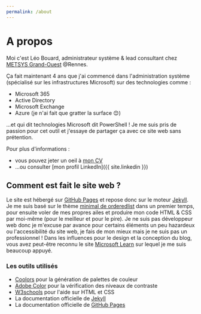 ```yaml
---
permalink: /about
---
```


# A propos

Moi c'est Léo Bouard, administrateur système & lead consultant chez [METSYS Grand-Ouest](https://www.metsys.fr/) @Rennes.

Ça fait maintenant 4 ans que j'ai commencé dans l'administration système (spécialisé sur les infrastructures Microsoft) sur des technologies comme :

- Microsoft 365
- Active Directory
- Microsoft Exchange
- Azure (je n'ai fait que gratter la surface 😊)

...et qui dit technologies Microsoft dit PowerShell ! Je me suis pris de passion pour cet outil et j'essaye de partager ça avec ce site web sans prétention.

Pour plus d'informations :

- vous pouvez jeter un oeil à [mon CV](/cv)
- ...ou consulter [mon profil LinkedIn]({{ site.linkedin }})

## Comment est fait le site web ?

Le site est hébergé sur [GitHub Pages](https://pages.github.com/) et repose donc sur le moteur [Jekyll](https://jekyllrb.com/). Je me suis basé sur le thème [minimal de orderedlist](https://github.com/orderedlist/minimal/) dans un premier temps, pour ensuite voler de mes propres ailes et produire mon code HTML & CSS par moi-même (pour le meilleur et pour le pire). Je ne suis pas développeur web donc je m'excuse par avance pour certains éléments un peu hazardeux ou l'accessibilité du site web, je fais de mon mieux mais je ne suis pas un professionnel ! Dans les influences pour le design et la conception du blog, vous avez peut-être reconnu le site [Microsoft Learn](https://learn.microsoft.com) sur lequel je me suis beaucoup appuyé.

### Les outils utilisés

- [Coolors](https://coolors.co/generate) pour la génération de palettes de couleur
- [Adobe Color](https://color.adobe.com/fr/create/color-contrast-analyzer) pour la vérification des niveaux de contraste
- [W3schools](https://www.w3schools.com/) pour l'aide sur HTML et CSS
- La documentation officielle de [Jekyll](https://jekyllrb.com/docs/)
- La documentation officielle de [GitHub Pages](https://docs.github.com/en/pages)